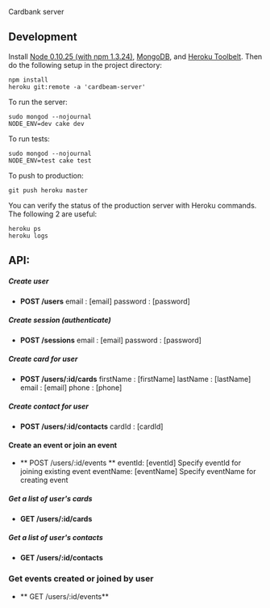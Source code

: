 Cardbank server

## Development

Install [Node 0.10.25 (with npm 1.3.24)](http://nodejs.org/dist/v0.10.25/node-v0.10.25.tar.gz), [MongoDB](http://www.mongodb.org/downloads), and [Heroku Toolbelt](https://toolbelt.heroku.com/).
Then do the following setup in the project directory:

    npm install
    heroku git:remote -a 'cardbeam-server'
  
To run the server:
  
    sudo mongod --nojournal
    NODE_ENV=dev cake dev
  
To run tests:

    sudo mongod --nojournal
    NODE_ENV=test cake test
  
To push to production:

    git push heroku master
    
You can verify the status of the production server with Heroku commands. The following 2 are useful:
    
    heroku ps
    heroku logs

## API:

##### Create user

- **POST /users**
  email    : [email]
  password : [password]

##### Create session (authenticate)

- **POST /sessions**
  email    : [email]
  password : [password]

##### Create card for user

- **POST /users/:id/cards**
  firstName : [firstName]
  lastName  : [lastName]
  email     : [email]
  phone     : [phone]

##### Create contact for user

- **POST /users/:id/contacts**
  cardId : [cardId]

#### Create an event or join an event

- ** POST /users/:id/events **
  eventId: [eventId] Specify eventId for joining existing event
  eventName: [eventName] Specify eventName for creating event

##### Get a list of user's cards

- **GET /users/:id/cards**

##### Get a list of user's contacts

- **GET /users/:id/contacts**

### Get events created or joined by user

- ** GET /users/:id/events**
